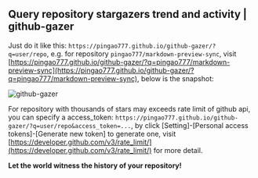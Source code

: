 ## Query repository stargazers trend and activity | github-gazer

Just do it like this: `https://pingao777.github.io/github-gazer/?q=user/repo`, e.g. for repository `pingao777/markdown-preview-sync`, visit [https://pingao777.github.io/github-gazer/?q=pingao777/markdown-preview-sync](https://pingao777.github.io/github-gazer/?q=pingao777/markdown-preview-sync), below is the snapshot:

![github-gazer](http://wocanmei-hexo.nos-eastchina1.126.net/github-gazer/github-gazer-2.png)

For repository with thousands of stars may exceeds rate limit of github api, you can specify a access_token: `https://pingao777.github.io/github-gazer/?q=user/repo&access_token=...`, by click [Setting]-[Personal access tokens]-[Generate new token] to generate one, visit [https://developer.github.com/v3/rate_limit/](https://developer.github.com/v3/rate_limit/) for more detail.

**Let the world witness the history of your repository!**
